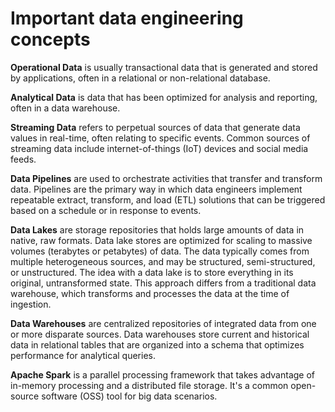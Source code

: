 # Important data engineering concepts

**Operational Data** is usually transactional data that is generated and stored by applications, often in a relational or non-relational database. 

**Analytical Data** is data that has been optimized for analysis and reporting, often in a data warehouse.

**Streaming Data** refers to perpetual sources of data that generate data values in real-time, often relating to specific events. Common sources of streaming data include internet-of-things (IoT) devices and social media feeds.

**Data Pipelines** are used to orchestrate activities that transfer and transform data. Pipelines are the primary way in which data engineers implement repeatable extract, transform, and load (ETL) solutions that can be triggered based on a schedule or in response to events.

**Data Lakes** are storage repositories that holds large amounts of data in native, raw formats. Data lake stores are optimized for scaling to massive volumes (terabytes or petabytes) of data. The data typically comes from multiple heterogeneous sources, and may be structured, semi-structured, or unstructured. The idea with a data lake is to store everything in its original, untransformed state. This approach differs from a traditional data warehouse, which transforms and processes the data at the time of ingestion.

**Data Warehouses** are centralized repositories of integrated data from one or more disparate sources. Data warehouses store current and historical data in relational tables that are organized into a schema that optimizes performance for analytical queries.

**Apache Spark** is a parallel processing framework that takes advantage of in-memory processing and a distributed file storage. It's a common open-source software (OSS) tool for big data scenarios.